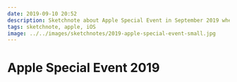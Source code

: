 ```yaml
---
date: 2019-09-10 20:52
description: Sketchnote about Apple Special Event in September 2019 where Apple presented new devices like iPhone 11 and iPhone 11 Pro
tags: sketchnote, apple, iOS
image: ../../images/sketchnotes/2019-apple-special-event-small.jpg
---
```


# Apple Special Event 2019
